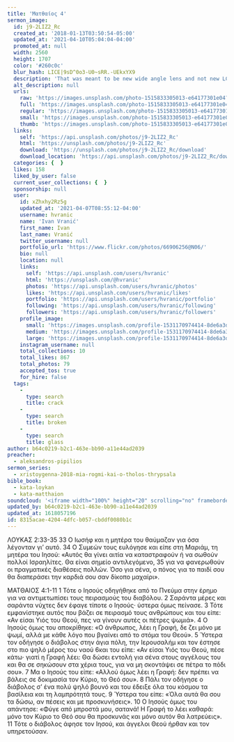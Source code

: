 ```yaml
---
title: 'Ματθαίος 4'
sermon_image:
  id: j9-2LIZ2_Rc
  created_at: '2018-01-13T03:50:54-05:00'
  updated_at: '2021-04-10T05:04:04-04:00'
  promoted_at: null
  width: 2560
  height: 1707
  color: '#260c0c'
  blur_hash: LICE|9sD^0o3-U0~sRR.-UEkxYX9
  description: 'That was meant to be new wide angle lens and not new LCD screen.'
  alt_description: null
  urls:
    raw: 'https://images.unsplash.com/photo-1515833305013-e64177301e04?ixid=MnwxNjM3NDl8MHwxfHNlYXJjaHwxM3x8Y3JhY2t8ZW58MHx8fHwxNjE4MDU2Nzg0&ixlib=rb-1.2.1'
    full: 'https://images.unsplash.com/photo-1515833305013-e64177301e04?crop=entropy&cs=srgb&fm=jpg&ixid=MnwxNjM3NDl8MHwxfHNlYXJjaHwxM3x8Y3JhY2t8ZW58MHx8fHwxNjE4MDU2Nzg0&ixlib=rb-1.2.1&q=85'
    regular: 'https://images.unsplash.com/photo-1515833305013-e64177301e04?crop=entropy&cs=tinysrgb&fit=max&fm=jpg&ixid=MnwxNjM3NDl8MHwxfHNlYXJjaHwxM3x8Y3JhY2t8ZW58MHx8fHwxNjE4MDU2Nzg0&ixlib=rb-1.2.1&q=80&w=1080'
    small: 'https://images.unsplash.com/photo-1515833305013-e64177301e04?crop=entropy&cs=tinysrgb&fit=max&fm=jpg&ixid=MnwxNjM3NDl8MHwxfHNlYXJjaHwxM3x8Y3JhY2t8ZW58MHx8fHwxNjE4MDU2Nzg0&ixlib=rb-1.2.1&q=80&w=400'
    thumb: 'https://images.unsplash.com/photo-1515833305013-e64177301e04?crop=entropy&cs=tinysrgb&fit=max&fm=jpg&ixid=MnwxNjM3NDl8MHwxfHNlYXJjaHwxM3x8Y3JhY2t8ZW58MHx8fHwxNjE4MDU2Nzg0&ixlib=rb-1.2.1&q=80&w=200'
  links:
    self: 'https://api.unsplash.com/photos/j9-2LIZ2_Rc'
    html: 'https://unsplash.com/photos/j9-2LIZ2_Rc'
    download: 'https://unsplash.com/photos/j9-2LIZ2_Rc/download'
    download_location: 'https://api.unsplash.com/photos/j9-2LIZ2_Rc/download?ixid=MnwxNjM3NDl8MHwxfHNlYXJjaHwxM3x8Y3JhY2t8ZW58MHx8fHwxNjE4MDU2Nzg0'
  categories: {  }
  likes: 158
  liked_by_user: false
  current_user_collections: {  }
  sponsorship: null
  user:
    id: xZhxhy2Rz5g
    updated_at: '2021-04-07T08:55:12-04:00'
    username: hvranic
    name: 'Ivan Vranić'
    first_name: Ivan
    last_name: Vranić
    twitter_username: null
    portfolio_url: 'https://www.flickr.com/photos/66906256@N06/'
    bio: null
    location: null
    links:
      self: 'https://api.unsplash.com/users/hvranic'
      html: 'https://unsplash.com/@hvranic'
      photos: 'https://api.unsplash.com/users/hvranic/photos'
      likes: 'https://api.unsplash.com/users/hvranic/likes'
      portfolio: 'https://api.unsplash.com/users/hvranic/portfolio'
      following: 'https://api.unsplash.com/users/hvranic/following'
      followers: 'https://api.unsplash.com/users/hvranic/followers'
    profile_image:
      small: 'https://images.unsplash.com/profile-1531170974414-8de6a3de9a2d?ixlib=rb-1.2.1&q=80&fm=jpg&crop=faces&cs=tinysrgb&fit=crop&h=32&w=32'
      medium: 'https://images.unsplash.com/profile-1531170974414-8de6a3de9a2d?ixlib=rb-1.2.1&q=80&fm=jpg&crop=faces&cs=tinysrgb&fit=crop&h=64&w=64'
      large: 'https://images.unsplash.com/profile-1531170974414-8de6a3de9a2d?ixlib=rb-1.2.1&q=80&fm=jpg&crop=faces&cs=tinysrgb&fit=crop&h=128&w=128'
    instagram_username: null
    total_collections: 10
    total_likes: 867
    total_photos: 79
    accepted_tos: true
    for_hire: false
  tags:
    -
      type: search
      title: crack
    -
      type: search
      title: broken
    -
      type: search
      title: glass
author: b64c0219-b2c1-463e-bb90-a11e44ad2039
preacher:
  - aleksandros-pipilios
sermon_series:
  - xristoygenna-2018-mia-rogmi-kai-o-tholos-thrypsala
bible_book:
  - kata-loykan
  - kata-matthaion
soundcloud: '<iframe width="100%" height="20" scrolling="no" frameborder="no" allow="autoplay" src="https://w.soundcloud.com/player/?url=https%3A//api.soundcloud.com/tracks/704092018%3Fsecret_token%3Ds-8uaoN&color=%23ff5500&inverse=false&auto_play=false&show_user=true"></iframe>'
updated_by: b64c0219-b2c1-463e-bb90-a11e44ad2039
updated_at: 1618057196
id: 8315acae-4204-4dfc-b057-cbddf0080b1c
---
```

ΛΟΥΚΑΣ 2:33-35
33 Ο Ιωσήφ και η μητέρα του θαύμαζαν για όσα λέγονταν γι’ αυτό. 34 Ο Συμεών τους ευλόγησε και είπε στη Μαριάμ, τη μητέρα του Ιησού: «Αυτός θα γίνει αιτία να καταστραφούν ή να σωθούν πολλοί Ισραηλίτες. Θα είναι σημείο αντιλεγόμενο, 35 για να φανερωθούν οι πραγματικές διαθέσεις πολλών. Όσο για σένα, ο πόνος για το παιδί σου θα διαπεράσει την καρδιά σου σαν δίκοπο μαχαίρι».

ΜΑΤΘΑΙΟΣ 4:1-11
1 Τότε ο Ιησούς οδηγήθηκε από το Πνεύμα στην έρημο για να αντιμετωπίσει τους πειρασμούς του διαβόλου. 2 Σαράντα μέρες και σαράντα νύχτες δεν έφαγε τίποτε ο Ιησούς· ύστερα όμως πείνασε. 3 Τότε εμφανίστηκε αυτός που βάζει σε πειρασμό τους ανθρώπους και του είπε: «Αν είσαι Υιός του Θεού, πες να γίνουν αυτές οι πέτρες ψωμιά». 4 Ο Ιησούς όμως του αποκρίθηκε: «Ο άνθρωπος, λέει η Γραφή, δε ζει μόνο με ψωμί, αλλά με κάθε λόγο που βγαίνει από το στόμα του Θεού».
5 Ύστερα τον οδήγησε ο διάβολος στην άγια πόλη, την Ιερουσαλήμ και τον έστησε στο πιο ψηλό μέρος του ναού 6και του είπε: «Αν είσαι Υιός του Θεού, πέσε κάτω· γιατί η Γραφή λέει:
Θα δώσει εντολή για σένα στους αγγέλους του
και θα σε σηκώσουν στα χέρια τους,
για να μη σκοντάψει σε πέτρα το πόδι σου».
7 Μα ο Ιησούς του είπε: «Αλλού όμως λέει η Γραφή: δεν πρέπει να βάλεις σε δοκιμασία τον Κύριο, το Θεό σου».
8 Πάλι τον οδήγησε ο διάβολος σ’ ένα πολύ ψηλό βουνό και του έδειξε όλα του κόσμου τα βασίλεια και τη λαμπρότητά τους. 9 Ύστερα του είπε: «Όλα αυτά θα σου τα δώσω, αν πέσεις και με προσκυνήσεις». 10 Ο Ιησούς όμως του απάντησε: «Φύγε από μπροστά μου, σατανά! Η Γραφή το λέει καθαρά: μόνο τον Κύριο το Θεό σου θα προσκυνάς και μόνο αυτόν θα λατρεύεις».
11 Τότε ο διάβολος άφησε τον Ιησού, και άγγελοι Θεού ήρθαν και τον υπηρετούσαν.